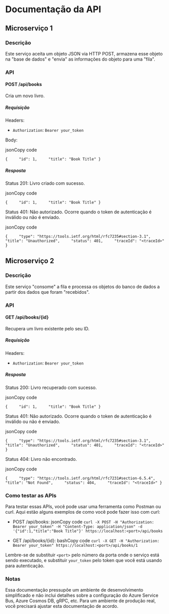 Documentação da API
===================

Microserviço 1
--------------

### Descrição

Este serviço aceita um objeto JSON via HTTP POST, armazena esse objeto na "base de dados" e "envia" as informações do objeto para uma "fila".

### API

#### POST /api/books

Cria um novo livro.

##### Requisição

Headers:

* `Authorization`: `Bearer your_token`

Body:

jsonCopy code

`{     "id": 1,     "title": "Book Title" }`

##### Resposta

Status 201: Livro criado com sucesso.

jsonCopy code

`{     "id": 1,     "title": "Book Title" }`

Status 401: Não autorizado. Ocorre quando o token de autenticação é inválido ou não é enviado.

jsonCopy code

`{     "type": "https://tools.ietf.org/html/rfc7235#section-3.1",     "title": "Unauthorized",     "status": 401,     "traceId": "<traceId>" }`

Microserviço 2
--------------

### Descrição

Este serviço "consome" a fila e processa os objetos do banco de dados a partir dos dados que foram "recebidos".

### API

#### GET /api/books/{id}

Recupera um livro existente pelo seu ID.

##### Requisição

Headers:

* `Authorization`: `Bearer your_token`

##### Resposta

Status 200: Livro recuperado com sucesso.

jsonCopy code

`{     "id": 1,     "title": "Book Title" }`

Status 401: Não autorizado. Ocorre quando o token de autenticação é inválido ou não é enviado.

jsonCopy code

`{     "type": "https://tools.ietf.org/html/rfc7235#section-3.1",     "title": "Unauthorized",     "status": 401,     "traceId": "<traceId>" }`

Status 404: Livro não encontrado.

jsonCopy code

`{     "type": "https://tools.ietf.org/html/rfc7231#section-6.5.4",     "title": "Not Found",     "status": 404,     "traceId": "<traceId>" }`

### Como testar as APIs

Para testar essas APIs, você pode usar uma ferramenta como Postman ou curl. Aqui estão alguns exemplos de como você pode fazer isso com curl:

* POST /api/books:
  jsonCopy code
  `curl -X POST -H "Authorization: Bearer your_token" -H "Content-Type: application/json" -d '{"id":1,"title":"Book Title"}' https://localhost:<port>/api/books`

* GET /api/books/{id}:
  bashCopy code
  `curl -X GET -H "Authorization: Bearer your_token" https://localhost:<port>/api/books/1`

Lembre-se de substituir `<port>` pelo número da porta onde o serviço está sendo executado, e substituir `your_token` pelo token que você está usando para autenticação.

### Notas

Essa documentação pressupõe um ambiente de desenvolvimento simplificado e não inclui detalhes sobre a configuração do Azure Service Bus, Azure Cosmos DB, gRPC, etc. Para um ambiente de produção real, você precisará ajustar esta documentação de acordo.
